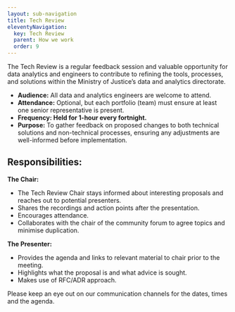 ```yaml
---
layout: sub-navigation
title: Tech Review
eleventyNavigation:
  key: Tech Review
  parent: How we work
  order: 9
---
```


The Tech Review is a regular feedback session and valuable opportunity for data analytics and engineers to contribute to refining the tools, processes, and solutions within the Ministry of Justice’s data and analytics directorate.

* **Audience:** All data and analytics engineers are welcome to attend.
* **Attendance:** Optional, but each portfolio (team) must ensure at least one senior representative is present.
* **Frequency: Held for 1-hour every fortnight.**
* **Purpose:** To gather feedback on proposed changes to both technical solutions and non-technical processes, ensuring any adjustments are well-informed before implementation.

## Responsibilities:

**The Chair:**

* The Tech Review Chair stays informed about interesting proposals and reaches out to potential presenters.
* Shares the recordings and action points after the presentation.
* Encourages attendance.
* Collaborates with the chair of the community forum to agree topics and minimise duplication.

**The Presenter:**

* Provides the agenda and links to relevant material to chair prior to the meeting.
* Highlights what the proposal is and what advice is sought.
* Makes use of RFC/ADR approach.


Please keep an eye out on our communication channels for the dates, times and the agenda.
